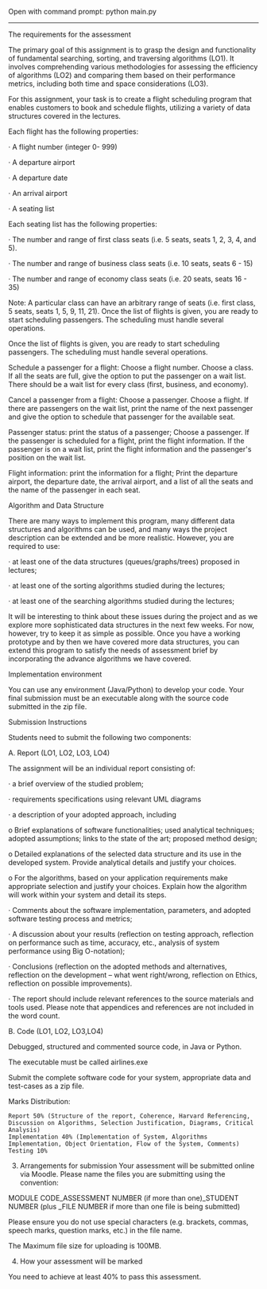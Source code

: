 Open with command prompt:
python main.py

----------------------------------------------------------------
The requirements for the assessment 

The primary goal of this assignment is to grasp the design and functionality of fundamental searching, sorting, and traversing algorithms (LO1). It involves comprehending various methodologies for assessing the efficiency of algorithms (LO2) and comparing them based on their performance metrics, including both time and space considerations (LO3).

For this assignment, your task is to create a flight scheduling program that enables customers to book and schedule flights, utilizing a variety of data structures covered in the lectures.

Each flight has the following properties:

·        A flight number (integer 0- 999)      

·        A departure airport   

·        A departure date        

·        An arrival airport      

·        A seating list 

Each seating list has the following properties:

·       The number and range of first class seats (i.e. 5 seats, seats 1, 2, 3, 4, and 5).

·       The number and range of business class seats (i.e. 10 seats, seats 6 - 15)

·       The number and range of economy class seats (i.e. 20 seats, seats 16 - 35)

 

Note: A particular class can have an arbitrary range of seats (i.e. first class, 5 seats, seats 1, 5, 9, 11, 21). Once the list of flights is given, you are ready to start scheduling passengers. The scheduling must handle several operations.

Once the list of flights is given, you are ready to start scheduling passengers. The scheduling must handle several operations.

Schedule a passenger for a flight: Choose a flight number. Choose a class. If all the seats are full, give the option to put the passenger on a wait list. There should be a wait list for every class (first, business, and economy).

Cancel a passenger from a flight: Choose a passenger. Choose a flight. If there are passengers on the wait list, print the name of the next passenger and give the option to schedule that passenger for the available seat.

Passenger status: print the status of a passenger; Choose a passenger. If the passenger is scheduled for a flight, print the flight information. If the passenger is on a wait list, print the flight information and the passenger's position on the wait list.

Flight information: print the information for a flight; Print the departure airport, the departure date, the arrival airport, and a list of all the seats and the name of the passenger in each seat.

Algorithm and Data Structure

There are many ways to implement this program, many different data structures and algorithms can be used, and many ways the project description can be extended and be more realistic. However, you are required to use:

·       at least one of the data structures (queues/graphs/trees) proposed in lectures;

·       at least one of the sorting algorithms studied during the lectures;

·       at least one of the searching algorithms studied during the lectures;

It will be interesting to think about these issues during the project and as we explore more sophisticated data structures in the next few weeks. For now, however, try to keep it as simple as possible. Once you have a working prototype and by then we have covered more data structures, you can extend this program to satisfy the needs of assessment brief by incorporating the advance algorithms we have covered.

Implementation environment

You can use any environment (Java/Python) to develop your code. Your final submission must be an executable along with the source code submitted in the zip file.

Submission Instructions

Students need to submit the following two components:

A.    Report (LO1, LO2, LO3, LO4)

The assignment will be an individual report consisting of:

·           a brief overview of the studied problem;

·           requirements specifications using relevant UML diagrams

·           a description of your adopted approach, including

o   Brief explanations of software functionalities; used analytical techniques; adopted assumptions; links to the state of the art; proposed method design;

o   Detailed explanations of the selected data structure and its use in the developed system. Provide analytical details and justify your choices.

o   For the algorithms, based on your application requirements make appropriate selection and justify your choices. Explain how the algorithm will work within your system and detail its steps.

 ·           Comments about the software implementation, parameters, and adopted software testing process and metrics;

·           A discussion about your results (reflection on testing approach, reflection on performance such as time, accuracy, etc., analysis of system performance using Big O-notation);

·           Conclusions (reflection on the adopted methods and alternatives, reflection on the development – what went right/wrong, reflection on Ethics, reflection on possible improvements).

·           The report should include relevant references to the source materials and tools used. Please note that appendices and references are not included in the word count.

 

B.    Code (LO1, LO2, LO3,LO4)

Debugged, structured and commented source code, in Java or Python.

The executable must be called airlines.exe

Submit the complete software code for your system, appropriate data and test-cases as a zip file.

Marks Distribution:

    Report 50% (Structure of the report, Coherence, Harvard Referencing, Discussion on Algorithms, Selection Justification, Diagrams, Critical Analysis)
    Implementation 40% (Implementation of System, Algorithms Implementation, Object Orientation, Flow of the System, Comments)
    Testing 10%

3. Arrangements for submission 
Your assessment will be submitted online via Moodle. Please name the files you are submitting using the convention:

MODULE CODE_ASSESSMENT NUMBER (if more than one)_STUDENT NUMBER (plus _FILE NUMBER if more than one file is being submitted)

Please ensure you do not use special characters (e.g. brackets, commas, speech marks, question marks, etc.) in the file name.

The Maximum file size for uploading is 100MB.  

4. How your assessment will be marked 

You need to achieve at least 40% to pass this assessment.

